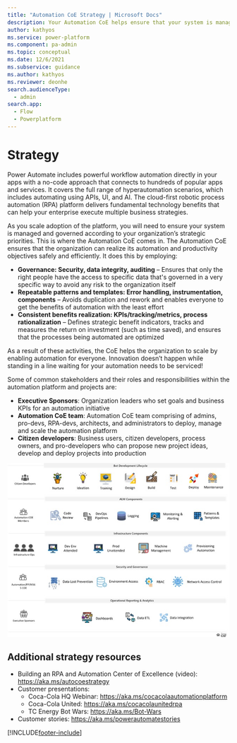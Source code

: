 ```yaml
---
title: "Automation CoE Strategy | Microsoft Docs"
description: Your Automation CoE helps ensure that your system is managed and governed according to your organization’s strategic priorities.
author: kathyos
ms.service: power-platform
ms.component: pa-admin
ms.topic: conceptual
ms.date: 12/6/2021
ms.subservice: guidance
ms.author: kathyos
ms.reviewer: deonhe
search.audienceType: 
  - admin
search.app: 
  - Flow
  - Powerplatform
---
```

# Strategy

Power Automate includes powerful workflow automation directly in your apps with a no-code approach that connects to hundreds of popular apps and services. It covers the full range of hyperautomation scenarios, which includes automating using APIs, UI, and AI. The cloud-first robotic process automation (RPA) platform delivers fundamental technology benefits that can help your enterprise execute multiple business strategies.

As you scale adoption of the platform, you will need to ensure your system is managed and governed according to your organization’s strategic priorities. This is where the Automation CoE comes in. The Automation CoE ensures that the organization can realize its automation and productivity objectives safely and efficiently. It does this by employing:

- **Governance: Security, data integrity, auditing** – Ensures that only the right people have the access to specific data that's governed in a very specific way to avoid any risk to the organization itself
- **Repeatable patterns and templates: Error handling, instrumentation, components** – Avoids duplication and rework and enables everyone to get the benefits of automation with the least effort
- **Consistent benefits realization: KPIs/tracking/metrics, process rationalization** – Defines strategic benefit indicators, tracks and measures the return on investment (such as time saved), and ensures that the processes being automated are optimized

As a result of these activities, the CoE helps the organization to scale by enabling automation for everyone. Innovation doesn’t happen while standing in a line waiting for your automation needs to be serviced!

Some of common stakeholders and their roles and responsibilities within the automation platform and projects are:

- **Executive Sponsors**: Organization leaders who set goals and business KPIs for an automation initiative
- **Automation CoE team**: Automation CoE team comprising of admins, pro-devs, RPA-devs, architects, and administrators to deploy, manage and scale the automation platform
- **Citizen developers**: Business users, citizen developers, process owners, and pro-developers who can propose new project ideas, develop and deploy projects into production

![Diagram of CoE stakeholders and their responsibilities](./media/automation-coe-stakeholders.jpg)

## Additional strategy resources

- Building an RPA and Automation Center of Excellence (video): <https://aka.ms/autocoestrategy>
- Customer presentations:
  - Coca-Cola HQ Webinar: <https://aka.ms/cocacolaautomationplatform>
  - Coca-Cola United: <https://aka.ms/cocacolaunitedrpa>
  - TC Energy Bot Wars: <https://aka.ms/Bot-Wars>
- Customer stories: <https://aka.ms/powerautomatestories>

[!INCLUDE[footer-include](../../includes/footer-banner.md)]
